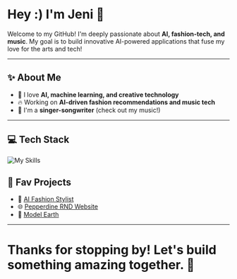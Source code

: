 # Hey :) I'm **Jeni** 🦋

Welcome to my GitHub! I'm deeply passionate about **AI, fashion-tech, and music**. My goal is to build innovative AI-powered applications that fuse my love for the arts and tech!

---

## ✨ About Me

- 🧠 I love **AI, machine learning, and creative technology**
- 🔥 Working on **AI-driven fashion recommendations and music tech**
- 🎤 I'm a **singer-songwriter** (check out my music!)

---

## 💻 Tech Stack
![My Skills](https://go-skill-icons.vercel.app/api/icons?i=js,html,css,java,python,tensorflow,pytorch,numpy,pandas,matplotlib,huggingface,vscode,illustrator,premiere,photoshop)

## 🌟 Fav Projects
- 🎨 [AI Fashion Stylist](https://github.com/jenniferbeni/AI-Stylist)
- 🌐 [Pepperdine RND Website](https://github.com/jenniferbeni/RnD-Website)
- 👥 [Model Earth](https://github.com/ModelEarth/home)

--- 
# Thanks for stopping by! Let's build something amazing together. 💜


